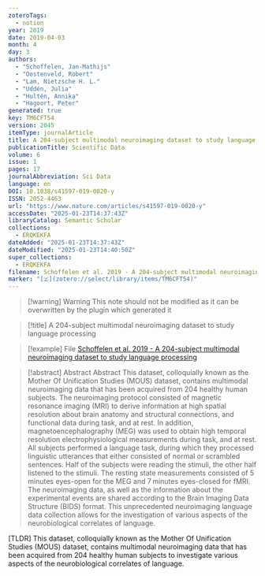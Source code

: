 ```yaml
---
zoteroTags:
  - notion
year: 2019
date: 2019-04-03
month: 4
day: 3
authors:
  - "Schoffelen, Jan-Mathijs"
  - "Oostenveld, Robert"
  - "Lam, Nietzsche H. L."
  - "Uddén, Julia"
  - "Hultén, Annika"
  - "Hagoort, Peter"
generated: true
key: TM6CFT54
version: 2045
itemType: journalArticle
title: A 204-subject multimodal neuroimaging dataset to study language processing
publicationTitle: Scientific Data
volume: 6
issue: 1
pages: 17
journalAbbreviation: Sci Data
language: en
DOI: 10.1038/s41597-019-0020-y
ISSN: 2052-4463
url: "https://www.nature.com/articles/s41597-019-0020-y"
accessDate: "2025-01-23T14:37:43Z"
libraryCatalog: Semantic Scholar
collections:
  - ERQKEKFA
dateAdded: "2025-01-23T14:37:43Z"
dateModified: "2025-01-23T14:40:50Z"
super_collections:
  - ERQKEKFA
filename: Schoffelen et al. 2019 - A 204-subject multimodal neuroimaging dataset to study language processing
marker: "[🇿](zotero://select/library/items/TM6CFT54)"
---
```


>[!warning] Warning
> This note should not be modified as it can be overwritten by the plugin which generated it

> [!title] A 204-subject multimodal neuroimaging dataset to study language processing

> [!example] File
> [Schoffelen et al. 2019 - A 204-subject multimodal neuroimaging dataset to study language processing](Schoffelen%20et%20al.%202019%20-%20A%20204-subject%20multimodal%20neuroimaging%20dataset%20to%20study%20language%20processing.pdf)

> [!abstract] Abstract
> Abstract
>             This dataset, colloquially known as the Mother Of Unification Studies (MOUS) dataset, contains multimodal neuroimaging data that has been acquired from 204 healthy human subjects. The neuroimaging protocol consisted of magnetic resonance imaging (MRI) to derive information at high spatial resolution about brain anatomy and structural connections, and functional data during task, and at rest. In addition, magnetoencephalography (MEG) was used to obtain high temporal resolution electrophysiological measurements during task, and at rest. All subjects performed a language task, during which they processed linguistic utterances that either consisted of normal or scrambled sentences. Half of the subjects were reading the stimuli, the other half listened to the stimuli. The resting state measurements consisted of 5 minutes eyes-open for the MEG and 7 minutes eyes-closed for fMRI. The neuroimaging data, as well as the information about the experimental events are shared according to the Brain Imaging Data Structure (BIDS) format. This unprecedented neuroimaging language data collection allows for the investigation of various aspects of the neurobiological correlates of language.

[TLDR] This dataset, colloquially known as the Mother Of Unification Studies (MOUS) dataset, contains multimodal neuroimaging data that has been acquired from 204 healthy human subjects to investigate various aspects of the neurobiological correlates of language.

